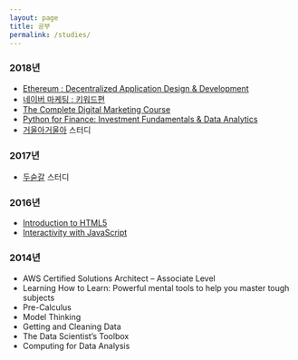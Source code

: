 ```yaml
---
layout: page
title: 공부
permalink: /studies/
---
```


### 2018년 

* [Ethereum : Decentralized Application Design & Development](https://www.udemy.com/ethereum-dapp/)
* [네이버 마케팅 : 키워드편](https://www.udemy.com/guide_to_naver_maketing_with_keyword/)
* [The Complete Digital Marketing Course](https://www.udemy.com/learn-digital-marketing-course/)
* [Python for Finance: Investment Fundamentals & Data Analytics](https://www.udemy.com/python-for-finance-investment-fundamentals-data-analytics/)
* [거울아거울아](https://brunch.co.kr/@leehosung/44) 스터디


### 2017년 

* [두숟갈](https://brunch.co.kr/@leehosung/42) 스터디

### 2016년

* [Introduction to HTML5](https://www.coursera.org/learn/html)
* [Interactivity with JavaScript](https://www.coursera.org/learn/javascript)

### 2014년

* AWS Certified Solutions Architect – Associate Level
* Learning How to Learn: Powerful mental tools to help you master tough subjects
* Pre-Calculus
* Model Thinking
* Getting and Cleaning Data
* The Data Scientist’s Toolbox
* Computing for Data Analysis
